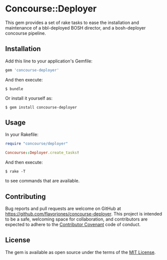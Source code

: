 # Concourse::Deployer

This gem provides a set of rake tasks to ease the installation and maintenance of a bbl-deployed BOSH director, and a bosh-deployer concourse pipeline.


## Installation

Add this line to your application's Gemfile:

```ruby
gem 'concourse-deployer'
```

And then execute:

    $ bundle

Or install it yourself as:

    $ gem install concourse-deployer


## Usage

In your Rakefile:

``` ruby
require "concourse/deployer"

Concourse::Deployer.create_tasks!
```

And then execute:

    $ rake -T

to see commands that are available.


## Contributing

Bug reports and pull requests are welcome on GitHub at https://github.com/flavorjones/concourse-deployer. This project is intended to be a safe, welcoming space for collaboration, and contributors are expected to adhere to the [Contributor Covenant](http://contributor-covenant.org) code of conduct.


## License

The gem is available as open source under the terms of the [MIT License](http://opensource.org/licenses/MIT).

